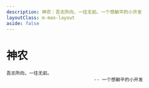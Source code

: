 ```yaml
---
description: 神农：吾志所向，一往无前。一个想躺平的小开发
layoutClass: m-mao-layout
aside: false
---
```


<style>
.m-mao-layout img {
  display: inline-block;
  margin-right: 6px;
}
</style>

# 神农 <Badge text="maoamo" /> <Badge text="maoamo1996" />

```sh:no-line-numbers
吾志所向，一往无前。
                                -- 一个想躺平的小开发
```

